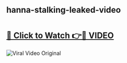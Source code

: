 ## hanna-stalking-leaked-video 

# <h2><a href="http://freeplayer.one?title=hanna-stalking-leaked-video&ref=21J">🔗 Click to Watch 👉🔴 VIDEO</a></h2>

<a href="http://freeplayer.one?title=hanna-stalking-leaked-video&ref=21J" rel="nofollow" data-target="animated-image.originalLink"><img src="https://i.ibb.co.com/xMMVF88/686577567.gif" alt="Viral Video Original" style="max-width: 100%; display: inline-block;" data-target="animated-image.originalImage"></a>

